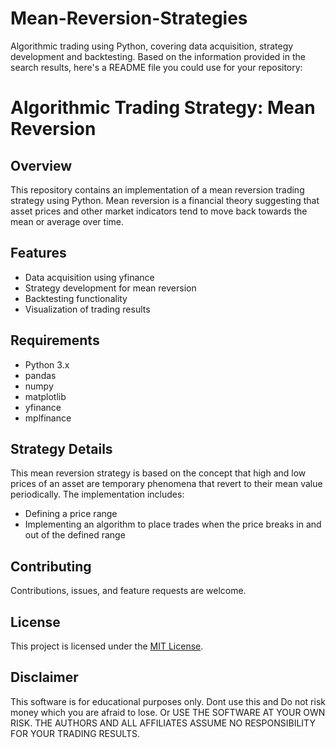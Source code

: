 # Mean-Reversion-Strategies
Algorithmic trading using Python, covering data acquisition, strategy development and backtesting.
Based on the information provided in the search results, here's a README file you could use for your repository:

# Algorithmic Trading Strategy: Mean Reversion

## Overview

This repository contains an implementation of a mean reversion trading strategy using Python. Mean reversion is a financial theory suggesting that asset prices and other market indicators tend to move back towards the mean or average over time.

## Features

- Data acquisition using yfinance
- Strategy development for mean reversion
- Backtesting functionality
- Visualization of trading results

## Requirements

- Python 3.x
- pandas
- numpy
- matplotlib
- yfinance
- mplfinance



## Strategy Details

This mean reversion strategy is based on the concept that high and low prices of an asset are temporary phenomena that revert to their mean value periodically. The implementation includes:

- Defining a price range
- Implementing an algorithm to place trades when the price breaks in and out of the defined range


## Contributing

Contributions, issues, and feature requests are welcome.

## License

This project is licensed under the [MIT License](LICENSE).

## Disclaimer

This software is for educational purposes only. Dont use this and Do not risk money which you are afraid to lose. Or USE THE SOFTWARE AT YOUR OWN RISK. THE AUTHORS AND ALL AFFILIATES ASSUME NO RESPONSIBILITY FOR YOUR TRADING RESULTS.

